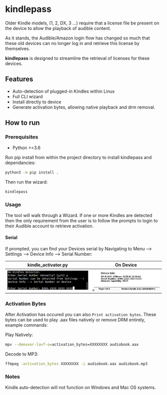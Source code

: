 # kindlepass
Older Kindle models, (1, 2, DX, 3 ...) require that a license file be present on the device to allow the playback of audible content. 

As it stands, the Audible/Amazon login flow has changed so much that these old devices can no longer log in and retrieve this license by themselves.

**kindlepass** is designed to streamline the retrieval of licenses for these devices.

## Features
- Auto-detection of plugged-in Kindles within Linux
- Full CLI wizard
- Install directly to device
- Generate activation bytes, allowing native playback and drm removal.

## How to run

### Prerequisites
- Python >=3.6
  
Run pip install from within the project directory to install kindlepass and dependancies:
```bash
python3 -m pip install .
```
Then run the wizard:
```bash
kindlepass
```

### Usage
The tool will walk through a Wizard. If one or more Kindles are detected then the only requirement
from the user is to follow the prompts to login to their Audible account to retrieve activation.

#### Serial
If prompted, you can find your Devices serial by Navigating to
Menu --> Settings --> Device Info --> Serial Number:

kindle_activator.py                              | On Device             	                         
:-----------------------------------------------:|:-----------------------------------------------:
<img src="images/serial_script.png" width="400"/>|<img src="images/serial_device.png" width="400"/>

### Activation Bytes
After Activation has occured you can also `Print activation bytes`. 
These bytes can be used to play .aax files natively or remove DRM entirely, example commands:

Play Natively:
```bash
mpv --demuxer-lavf-o=activation_bytes=XXXXXXXX audiobook.aax
```

Decode to MP3:
```bash
ffmpeg -activation_bytes XXXXXXXX -i audiobook.aax audiobook.mp3
```

### Notes
Kindle auto-detection will not function on Windows and Mac OS systems.
